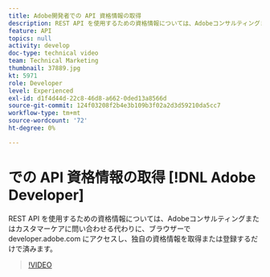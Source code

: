 ```yaml
---
title: Adobe開発者での API 資格情報の取得
description: REST API を使用するための資格情報については、Adobeコンサルティングまたはカスタマーケアに問い合わせる代わりに、ブラウザーで developer.adobe.com にアクセスし、独自の資格情報を取得または登録するだけで済みます。
feature: API
topics: null
activity: develop
doc-type: technical video
team: Technical Marketing
thumbnail: 37889.jpg
kt: 5971
role: Developer
level: Experienced
exl-id: d1f4d44d-22c8-46d8-a662-0ded13a8566d
source-git-commit: 124f03208f2b4e3b109b3f02a2d3d59210da5cc7
workflow-type: tm+mt
source-wordcount: '72'
ht-degree: 0%

---
```


# での API 資格情報の取得 [!DNL Adobe Developer]

REST API を使用するための資格情報については、Adobeコンサルティングまたはカスタマーケアに問い合わせる代わりに、ブラウザーで developer.adobe.com にアクセスし、独自の資格情報を取得または登録するだけで済みます。

>[!VIDEO](https://video.tv.adobe.com/v/37889/?quality=12&learn=on)
